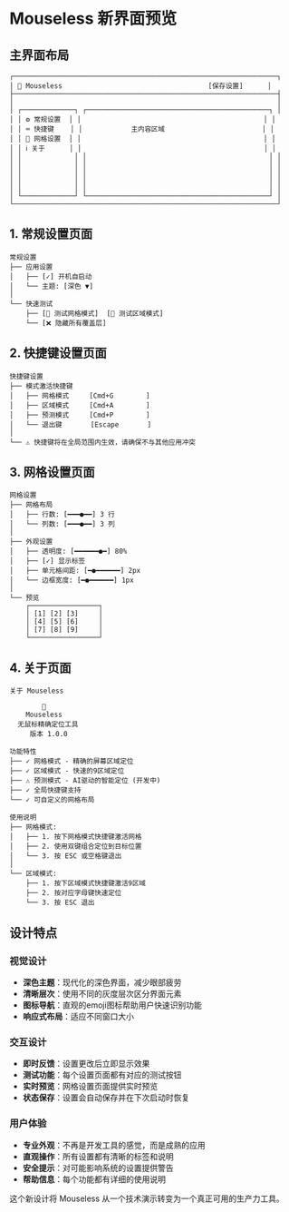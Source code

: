 # Mouseless 新界面预览

## 主界面布局

```
┌─────────────────────────────────────────────────────────────────┐
│ 🎯 Mouseless                                    [保存设置]      │
├─────────────────────────────────────────────────────────────────┤
│                                                                 │
│ ┌─────────────┐ ┌─────────────────────────────────────────────┐ │
│ │ ⚙️ 常规设置  │ │                                             │ │
│ │ ⌨️ 快捷键    │ │            主内容区域                        │ │
│ │ 🎯 网格设置  │ │                                             │ │
│ │ ℹ️ 关于      │ │                                             │ │
│ │             │ │                                             │ │
│ │             │ │                                             │ │
│ │             │ │                                             │ │
│ │             │ │                                             │ │
│ │             │ │                                             │ │
│ └─────────────┘ └─────────────────────────────────────────────┘ │
└─────────────────────────────────────────────────────────────────┘
```

## 1. 常规设置页面

```
常规设置
├── 应用设置
│   ├── [✓] 开机自启动
│   └── 主题: [深色 ▼]
│
└── 快速测试
    ├── [🎯 测试网格模式]  [📍 测试区域模式]
    └── [❌ 隐藏所有覆盖层]
```

## 2. 快捷键设置页面

```
快捷键设置
├── 模式激活快捷键
│   ├── 网格模式     [Cmd+G        ]
│   ├── 区域模式     [Cmd+A        ]
│   ├── 预测模式     [Cmd+P        ]
│   └── 退出键       [Escape       ]
│
└── ⚠️ 快捷键将在全局范围内生效，请确保不与其他应用冲突
```

## 3. 网格设置页面

```
网格设置
├── 网格布局
│   ├── 行数: [━━━●━━] 3 行
│   └── 列数: [━━━●━━] 3 列
│
├── 外观设置
│   ├── 透明度: [━━━━━━●━] 80%
│   ├── [✓] 显示标签
│   ├── 单元格间距: [━●━━━━━━] 2px
│   └── 边框宽度: [━●━━━━━━] 1px
│
└── 预览
    ┌─────────────────┐
    │ [1] [2] [3]     │
    │ [4] [5] [6]     │
    │ [7] [8] [9]     │
    └─────────────────┘
```

## 4. 关于页面

```
关于 Mouseless

        🎯
    Mouseless
  无鼠标精确定位工具
     版本 1.0.0

功能特性
├── ✓ 网格模式 - 精确的屏幕区域定位
├── ✓ 区域模式 - 快速的9区域定位
├── ⚠ 预测模式 - AI驱动的智能定位 (开发中)
├── ✓ 全局快捷键支持
└── ✓ 可自定义的网格布局

使用说明
├── 网格模式:
│   ├── 1. 按下网格模式快捷键激活网格
│   ├── 2. 使用双键组合定位到目标位置
│   └── 3. 按 ESC 或空格键退出
│
└── 区域模式:
    ├── 1. 按下区域模式快捷键激活9区域
    ├── 2. 按对应字母键快速定位
    └── 3. 按 ESC 退出
```

## 设计特点

### 视觉设计
- **深色主题**：现代化的深色界面，减少眼部疲劳
- **清晰层次**：使用不同的灰度层次区分界面元素
- **图标导航**：直观的emoji图标帮助用户快速识别功能
- **响应式布局**：适应不同窗口大小

### 交互设计
- **即时反馈**：设置更改后立即显示效果
- **测试功能**：每个设置页面都有对应的测试按钮
- **实时预览**：网格设置页面提供实时预览
- **状态保存**：设置会自动保存并在下次启动时恢复

### 用户体验
- **专业外观**：不再是开发工具的感觉，而是成熟的应用
- **直观操作**：所有设置都有清晰的标签和说明
- **安全提示**：对可能影响系统的设置提供警告
- **帮助信息**：每个功能都有详细的使用说明

这个新设计将 Mouseless 从一个技术演示转变为一个真正可用的生产力工具。